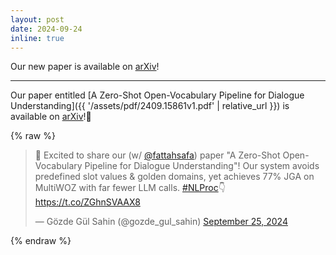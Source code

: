 ```yaml
---
layout: post
date: 2024-09-24
inline: true
---
```


Our new paper is available on [arXiv](https://arxiv.org/)!

***

Our paper entitled [A Zero-Shot Open-Vocabulary Pipeline for Dialogue Understanding]({{ '/assets/pdf/2409.15861v1.pdf' | relative_url }}) is available on [arXiv](https://arxiv.org/)!📣

{% raw %}
<blockquote class="twitter-tweet"><p lang="en" dir="ltr">🚀 Excited to share our (w/ <a href="https://twitter.com/FattahSafa?ref_src=twsrc%5Etfw">@fattahsafa</a>) paper &quot;A Zero-Shot Open-Vocabulary Pipeline for Dialogue Understanding&quot;! Our system avoids predefined slot values &amp; golden domains, yet achieves 77% JGA on MultiWOZ with far fewer LLM calls. <a href="https://twitter.com/hashtag/NLProc?src=hash&amp;ref_src=twsrc%5Etfw">#NLProc</a>👇<a href="https://t.co/ZGhnSVAAX8">https://t.co/ZGhnSVAAX8</a></p>&mdash; Gözde Gül Sahin (@gozde_gul_sahin) <a href="https://twitter.com/gozde_gul_sahin/status/1838891049126613468?ref_src=twsrc%5Etfw">September 25, 2024</a></blockquote> <script async src="https://platform.twitter.com/widgets.js" charset="utf-8"></script>
<script async src="https://platform.twitter.com/widgets.js" charset="utf-8"></script>
{% endraw %}

